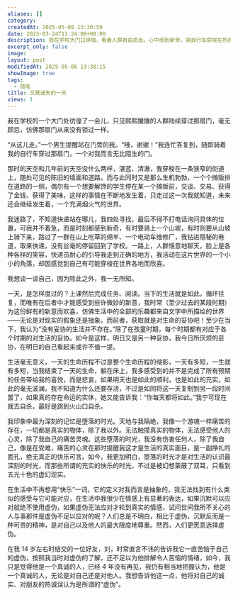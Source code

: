```yaml
---
aliases: []
category: 
createdAt: 2025-05-08 13:30:50
date: 2023-03-24T11:24:00+08:00
description: 我在学校大门口徘徊，看着人群自由进出，心中感到新奇。骑自行车穿梭在热闹的街道上，尽管迷路，依然享受探索的乐趣。生活的日常是重复的，只有阅读能带来些许新意。我反思生活的妥协，发现每个阶段都有其独特的挑战。堕落的时光让我感到与世界隔绝，只有自己的痛苦存在。我开始不再追求“快乐”，而是尊重沉默。与朋友刘的友谊让我意识到真诚的重要，尽管他曾苦恼于虚伪，我依然认为他是真诚的人。
excerpt_only: false
image: 
layout: post
modifiedAt: 2025-05-08 13:38:15
showImage: true
tags:
  - 随笔
title: 又是迷失的一天
views: 1
---
```


我在学校的一个大门处彷徨了一会儿，只见熙熙攘攘的人群陆续穿过那扇门，毫无顾忌，仿佛那扇门从来没有锁过一样。

“从这儿走。”一个男生提醒站在门旁的我。“哦，谢谢！”我连忙答复到，随即骑着我的自行车穿过那扇门，一个对我而言无比陌生的门。

那时的天空和几年前的天空没什么两样，湛蓝、清澈，我穿梭在一条狭窄的街道上，随处可见的陈旧的墙面和道路，而与此同时又是那么生机勃勃，一个个摊贩排在道路的一侧，偶尔有一个想要解馋的学生停在某一个摊贩前，交谈、交易、获得了金钱、获得了美味，这样的事情在不断地发生着，只走过这一次我就知道，未来还会继续发生着，一个充满烟火气的世界。

我迷路了，不知道快递站在哪儿，我四处寻找，最后不得不打电话询问具体的位置，可我并不着急，而是时刻都感到新奇，有时要骑上一个山坡，有时则要从山坡上骑下来，路过了一群在山上吃草的绵羊、一个电动车维修厂，我钻进隐秘的巷道，取来快递，没有丝毫的停留回到了学校。一路上，人群惬意地聊天，脸上是各种各样的笑容，快递员耐心的引导我走到正确的地方，我活动在这片世界的一个小小的角落，却因感觉到自己有可能穿梭在世界各地而欣喜。

我想谈一谈自己，因为除此之外，我一无所知。

一天，是怎样度过的？上课然后完成任务、阅读。当下的生活就是如此，循环往复，而唯有在后者中才能感受到些许微妙的新意，我时常（至少过去的某段时期）为这份鲜有的新意而欢喜，仿佛生活中的全部的乐趣都来自文字中所描绘的世界——无论是对现实的假象还是抽象。而前者，获取就是对生命的妥协吧！至少在当下，我认为“没有妥协的生活并不存在。”除了在孩童时期，每个时期都有对应于各个时期的对生活的妥协。如今是这样，明日又是另一种妥协，我今日所厌烦的妥协，在明日的自己看起来或许不值一提。

生活毫无意义，一天的生命历程不过是整个生命历程的缩影，一天有多短，一生就有多短，当我结束了一天的生命，躺在床上，我多感受到的并不是完成了所有预期的任务带给我的喜悦，而是悲哀，如果明天也是如此的顺利，也是如此的充实，如此的毫无波澜，我不知道为什么还要存活，不过是如同将这一天复制到另一段时间罢了，如果真的存在命运的实体，她又能告诉我：“你每天都将如此。”我宁可现在就去自杀，最好是跳到火山口自杀。

我印象中最为深刻的记忆是堕落的时光。天地与我隔绝，我像一个游魂一样痛苦的存在，一切都是真实的物体，除了我以外。无法触摸真实的物体，无法感受他人的心灵，除了我自己的痛苦灵魂。这些堕落的时光，我没有伤害任何人，除了我自己，像是在受难，痛苦的心灵在那时提醒我这才是生活的真实面目，是一副挣扎的面孔，绝无真正的快乐可言。如今，我更加明白，堕落的时光才是对生活的认识最深刻的时光，而那些所谓的充实的快乐的时光，不过是被幻想蒙蔽了双耳，只看到五光十色的虚幻现实。

在生活中不再想用“快乐”一词，它的定义对我而言是抽象的，我无法找到有什么类似的感受与它可能对应，在生活中我很少在情感上有显著的表达，如果沉默可以应对就绝不使用虚伪，如果虚伪无法应对才轮到真实的情感，试问世间我所不关心的人与事那件是虚伪不足以应对的呢？人们总是不明白，相比于虚伪，沉默反而是一种可贵的精神，是对自己以及他人的最大限度地尊重。然而，人们更愿意选择虚伪。

在我 14 岁左右时结交的一位好友，刘，时常直言不讳的告诉我它一直苦恼于自己的虚伪，按照我当时对虚伪的了解，还不足以为他排解令人苦恼的情绪，如今，我只是觉得他是一个真诚的人，已经 4 年没有再见，我仍有相当地把握认为，他是一个真诚的人，无论是对自己还是对他人。我想告诉他这一点，他将对自己的诚实、对朋友的热诚误认为是所谓的“虚伪”。
